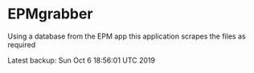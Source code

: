 # EPMgrabber
Using a database from the EPM app this application scrapes the files as required


Latest backup: Sun Oct 6 18:56:01 UTC 2019
